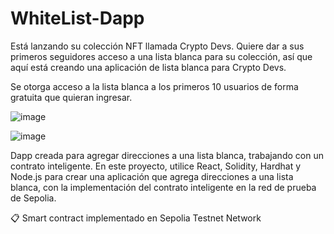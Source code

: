 ﻿# WhiteList-Dapp
 
Está lanzando su colección NFT llamada Crypto Devs. Quiere dar a sus primeros seguidores acceso a una lista blanca para su colección, así que aquí está creando una aplicación de lista blanca para Crypto Devs.

Se otorga acceso a la lista blanca a los primeros 10 usuarios de forma gratuita que quieran ingresar.

![image](https://github.com/svermen/WhiteList-Dapp/assets/48023484/60923846-90e9-4282-8528-af5c55decd75)




![image](https://github.com/svermen/WhiteList-Dapp/assets/48023484/6908a83f-4747-4413-9603-d26878d9d161)

Dapp creada para agregar direcciones a una lista blanca, trabajando con un contrato inteligente.
En este proyecto, utilice React, Solidity, Hardhat y Node.js para crear una aplicación que agrega direcciones a una lista blanca, con la implementación del contrato inteligente en la red de prueba de Sepolia.

📋 Smart contract implementado en Sepolia Testnet Network





